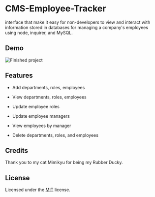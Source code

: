 # CMS-Employee-Tracker
interface that make it easy for non-developers to view and interact with information stored in databases for managing a company's employees using node, inquirer, and MySQL.

## Demo

![Finished project](https://media.giphy.com/media/9kiCKgyxCQkPqnkQRa/giphy.gif)

## Features

  * Add departments, roles, employees

  * View departments, roles, employees

  * Update employee roles

  * Update employee managers

  * View employees by manager

  * Delete departments, roles, and employees

## Credits

Thank you to my cat Mimikyu for being my Rubber Ducky.

## License

Licensed under the [MIT](LICENSE.txt) license.